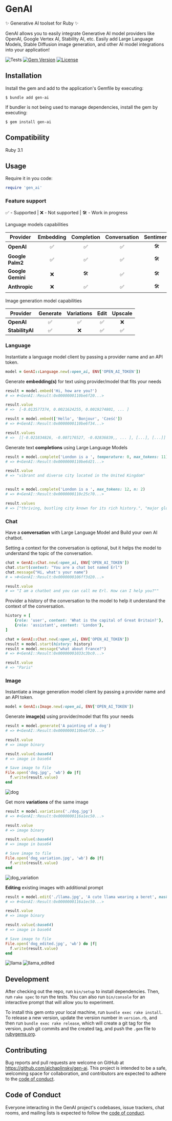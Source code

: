 # GenAI

✨ Generative AI toolset for Ruby ✨

GenAI allows you to easily integrate Generative AI model providers like OpenAI, Google Vertex AI, Stability AI, etc. Easily add Large Language Models, Stable Diffusion image generation, and other AI model integrations into your application!

![Tests](https://github.com/alchaplinsky/gen-ai/actions/workflows/main.yml/badge.svg?branch=main)
[![Gem Version](https://badge.fury.io/rb/gen-ai.svg)](https://badge.fury.io/rb/gen-ai)
[![License](https://img.shields.io/badge/license-MIT-green.svg)](https://github.com/alchaplinsky/gen-ai/blob/main/LICENSE.txt)

## Installation

Install the gem and add to the application's Gemfile by executing:

    $ bundle add gen-ai

If bundler is not being used to manage dependencies, install the gem by executing:

    $ gem install gen-ai

## Compatibility

Ruby 3.1

## Usage

Require it in you code:

```ruby
require 'gen_ai'
```

### Feature support

✅ - Supported | ❌ - Not supported | 🛠️ - Work in progress

Language models capabilities

| Provider          | Embedding | Completion | Conversation | Sentiment | Summarization |
| ----------------- | :-------: | :--------: | :----------: | :-------: | :-----------: |
| **OpenAI**        |    ✅     |     ✅     |      ✅      |    🛠️     |      🛠️       |
| **Google Palm2**  |    ✅     |     ✅     |      ✅      |    🛠️     |      🛠️       |
| **Google Gemini** |    ❌     |     🛠️     |      ✅      |    🛠️     |      🛠️       |
| **Anthropic**     |    ❌     |     ✅     |      ✅      |    🛠️     |      🛠️       |

Image generation model capabilities

| Provider        | Generate | Variations | Edit | Upscale |
| --------------- | :------: | :--------: | :--: | :-----: |
| **OpenAI**      |    ✅    |     ✅     |  ✅  |   ❌    |
| **StabilityAI** |    ✅    |     ❌     |  ✅  |   ✅    |

### Language

Instantiate a language model client by passing a provider name and an API token.

```ruby
model = GenAI::Language.new(:open_ai, ENV['OPEN_AI_TOKEN'])
```

Generate **embedding(s)** for text using provider/model that fits your needs

```ruby
result = model.embed('Hi, how are you?')
# => #<GenAI::Result:0x0000000110be6f20...>

result.value
# =>  [-0.013577374, 0.0021624255, 0.0019274801, ... ]

result = model.embed(['Hello', 'Bonjour', 'Cześć'])
# => #<GenAI::Result:0x0000000110be6f34...>

result.values
# =>  [[-0.021834826, -0.007176527, -0.02836839,, ... ], [...], [...]]
```

Generate text **completions** using Large Language Models

```ruby
result = model.complete('London is a ', temperature: 0, max_tokens: 11)
# => #<GenAI::Result:0x0000000110be6d21...>

result.value
# => "vibrant and diverse city located in the United Kingdom"


result = model.complete('London is a ', max_tokens: 12, n: 2)
# => #<GenAI::Result:0x0000000110c25c70...>

result.values
# => ["thriving, bustling city known for its rich history.", "major global city and the capital of the United Kingdom."]

```

### Chat
Have a **conversation** with Large Language Model and Build your own AI chatbot.

Setting a context for the conversation is optional, but it helps the model to understand the topic of the conversation.

```ruby
chat = GenAI::Chat.new(:open_ai, ENV['OPEN_AI_TOKEN'])
chat.start(context: "You are a chat bot named Erl")
chat.message("Hi, what's your name")
# = >#<GenAI::Result:0x0000000106ff3d20...>

result.value
# => "I am a chatbot and you can call me Erl. How can I help you?""

```


Provider a history of the conversation to the model to help it understand the context of the conversation.

```ruby
history = [
    {role: 'user', content: 'What is the capital of Great Britain?'},
    {role: 'assistant', content: 'London'},
]

chat = GenAI::Chat.new(:open_ai, ENV['OPEN_AI_TOKEN'])
result = model.start(history: history)
result = model.message("what about France?")
# => #<GenAI::Result:0x00000001033c3bc0...>

result.value
# => "Paris"
```

### Image

Instantiate a image generation model client by passing a provider name and an API token.

```ruby
model = GenAI::Image.new(:open_ai, ENV['OPEN_AI_TOKEN'])
```

Generate **image(s)** using provider/model that fits your needs

```ruby
result = model.generate('A painting of a dog')
# => #<GenAI::Result:0x0000000110be6f20...>

result.value
# => image binary

result.value(:base64)
# => image in base64

# Save image to file
File.open('dog.jpg', 'wb') do |f|
  f.write(result.value)
end
```

![dog](https://github.com/alchaplinsky/gen-ai/assets/695947/27a2af5d-530b-4966-94e8-6cdf628b6cac)

Get more **variations** of the same image

```ruby
result = model.variations('./dog.jpg')
# => #<GenAI::Result:0x0000000116a1ec50...>

result.value
# => image binary

result.value(:base64)
# => image in base64

# Save image to file
File.open('dog_variation.jpg', 'wb') do |f|
  f.write(result.value)
end

```

![dog_variation](https://github.com/alchaplinsky/gen-ai/assets/695947/977f5238-0114-4085-8e61-8f8b356ce308)

**Editing** existing images with additional prompt

```ruby
result = model.edit('./llama.jpg', 'A cute llama wearing a beret', mask: './mask.png')
# => #<GenAI::Result:0x0000000116a1ec50...>

result.value
# => image binary

result.value(:base64)
# => image in base64

# Save image to file
File.open('dog_edited.jpg', 'wb') do |f|
  f.write(result.value)
end
```

![llama](https://github.com/alchaplinsky/gen-ai/assets/695947/9c862c6c-428e-463c-b935-ca749a6a33df)
![llama_edited](https://github.com/alchaplinsky/gen-ai/assets/695947/070d8e6a-07a0-4ed2-826f-8b9aabd183ae)

## Development

After checking out the repo, run `bin/setup` to install dependencies. Then, run `rake spec` to run the tests. You can also run `bin/console` for an interactive prompt that will allow you to experiment.

To install this gem onto your local machine, run `bundle exec rake install`. To release a new version, update the version number in `version.rb`, and then run `bundle exec rake release`, which will create a git tag for the version, push git commits and the created tag, and push the `.gem` file to [rubygems.org](https://rubygems.org).

## Contributing

Bug reports and pull requests are welcome on GitHub at https://github.com/alchaplinsky/gen-ai. This project is intended to be a safe, welcoming space for collaboration, and contributors are expected to adhere to the [code of conduct](https://github.com/alchaplinsky/gen-ai/blob/main/CODE_OF_CONDUCT.md).

## Code of Conduct

Everyone interacting in the GenAI project's codebases, issue trackers, chat rooms, and mailing lists is expected to follow the [code of conduct](https://github.com/alchaplinsky/gen-ai/blob/main/CODE_OF_CONDUCT.md).
